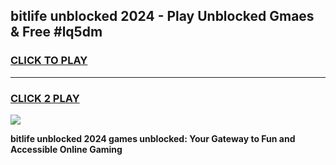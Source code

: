 
## bitlife unblocked 2024 - Play Unblocked Gmaes & Free #lq5dm
<h3>
<a href="https://news.freeplayer.one?title=bitlife_unblocked_2024&ref=27F">CLICK TO PLAY</a></h3>
<hr>

<h3>
<a href="https://news.freeplayer.one?title=bitlife_unblocked_2024&ref=27F">CLICK 2 PLAY</a>
  
</h3>

<a href="https://news.freeplayer.one?title=bitlife_unblocked_2024&ref=27F/"><img src="https://clearcache.store/games.png"></a>


**bitlife unblocked 2024 games unblocked: Your Gateway to Fun and Accessible Online Gaming**
